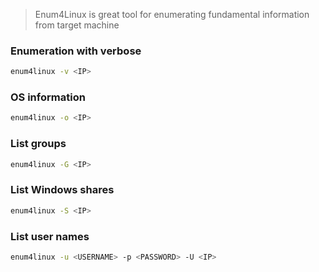 >Enum4Linux is great tool for enumerating fundamental information from target machine

### Enumeration with verbose

``` zsh
enum4linux -v <IP>
```

### OS information

``` zsh
enum4linux -o <IP>
```

### List groups

``` zsh
enum4linux -G <IP>
```

### List Windows shares

``` zsh
enum4linux -S <IP>
```

### List user names

``` zsh
enum4linux -u <USERNAME> -p <PASSWORD> -U <IP> 
```
